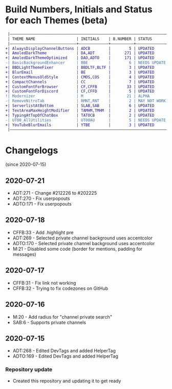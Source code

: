 # Build Numbers, Initials and Status for each Themes (beta)

```diff
 |—————————————————————————————————————————————————————————————————————|
 | THEME NAME                  | INITIALS    | B.NUMBER | STATUS       |
 |—————————————————————————————+—————————————+——————————+——————————————|
+| AlwaysDisplayChannelButtons | ADCB        |        5 | UPDATED      |
+| AmoledDarkTheme             | DA,ADT      |      271 | UPDATED      |
+| AmoledDarkThemeOptimized    | DAO,ADTO    |      171 | UPDATED      |
-| BasicBackgroundEnhancer     | BBE         |        6 | NEEDS UPDATE |
+| BBDLightThemeFixer          | BBDLTF,BLTF |        3 | UPDATED      |
+| BlurEmail                   | BE          |        3 | UPDATED      |
+| ContextMenusOldStyle        | CMOS,COS    |        4 | UPDATED      |
+| CompactChannels             | CC          |        7 | UPDATED      |
+| CustomFontForBrowser        | CF,CFFB     |       33 | UPDATED      |
+| CustomFontForDiscord        | CF,CFFD     |        5 | UPDATED      |
!| Modernizer                  | M           |       21 | ALPHA        |
-| RemoveNitroTab              | RMNT,RNT    |        2 | MAY NOT WORK |
+| ServerlistAtBottom          | SLAB,SAB    |        6 | UPDATED      |
+| TextAreaMaxHeightModifier   | TAMHM,TMHM  |        2 | UPDATED      |
+| TypingAtTopOfChatBox        | TATOCB      |        2 | UPDATED      |
-| UT00_AllUtilities           | UT00AU      |        5 | NEEDS UPDATE |
+| YouTubeBlurEmails           | YTBE        |        3 | UPDATED      |
 |—————————————————————————————————————————————————————————————————————|
```

# Changelogs

(since 2020-07-15)

## 2020-07-21

- ADT:271 - Change #212226 to #202225
- ADT:270 - Fix userpopouts
- ADTO:171 - Fix userpopouts

## 2020-07-18

- CFFB:33 - Add .highlight pre
- ADT:269 - Selected private channel background uses accentcolor
- ADTO:170 - Selected private channel background uses accentcolor
- M:21 - Disabled some code (border for mentions, padding for messages)

## 2020-07-17

- CFFB:31 - Fix link not working
- CFFB:32 - Trying to fix codezones on GitHub

## 2020-07-16

- M:20 - Add radius for "channel private search"
- SAB:6 - Supports private channels

## 2020-07-15

- ADT:268 - Edited DevTags and added HelperTag
- ADTO:169 - Edited DevTags and added HelperTag

### Repository update

- Created this repository and updating it to get ready
